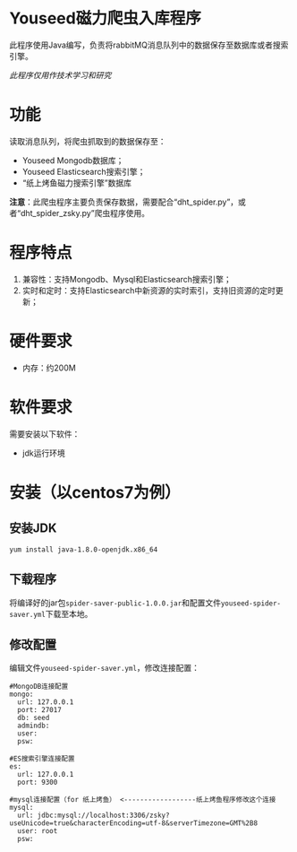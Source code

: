 # Youseed磁力爬虫入库程序 #

此程序使用Java编写，负责将rabbitMQ消息队列中的数据保存至数据库或者搜索引擎。

*此程序仅用作技术学习和研究*

# 功能 #

读取消息队列，将爬虫抓取到的数据保存至：

- Youseed Mongodb数据库；
- Youseed Elasticsearch搜索引擎；
- “纸上烤鱼磁力搜索引擎”数据库


**注意**：此爬虫程序主要负责保存数据，需要配合“dht_spider.py”，或者“dht_spider_zsky.py”爬虫程序使用。

# 程序特点 #

1. 兼容性：支持Mongodb、Mysql和Elasticsearch搜索引擎；
2. 实时和定时：支持Elasticsearch中新资源的实时索引，支持旧资源的定时更新；


# 硬件要求 #

- 内存：约200M

# 软件要求 #

需要安装以下软件：

- jdk运行环境

# 安装（以centos7为例） #

## 安装JDK ##

    yum install java-1.8.0-openjdk.x86_64

## 下载程序 ##

将编译好的jar包`spider-saver-public-1.0.0.jar`和配置文件`youseed-spider-saver.yml`下载至本地。

## 修改配置 ##

编辑文件`youseed-spider-saver.yml`，修改连接配置：

    #MongoDB连接配置
    mongo: 
      url: 127.0.0.1
      port: 27017
      db: seed
      admindb: 
      user: 
      psw: 
    
    #ES搜索引擎连接配置 
    es:
      url: 127.0.0.1
      port: 9300
    
    #mysql连接配置（for 纸上烤鱼） <------------------纸上烤鱼程序修改这个连接
    mysql:
      url: jdbc:mysql://localhost:3306/zsky?useUnicode=true&characterEncoding=utf-8&serverTimezone=GMT%2B8
      user: root
      psw: 